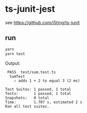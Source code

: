 # ts-junit-jest

see https://github.com/i5ting/ts-junit

## run

```bash
yarn
yarn test
```

Output:

```plain
 PASS  test/sum.test.ts
  SumTest
    ✓ adds 1 + 2 to equal 3 (2 ms)

Test Suites: 1 passed, 1 total
Tests:       1 passed, 1 total
Snapshots:   0 total
Time:        1.707 s, estimated 2 s
Ran all test suites.
```